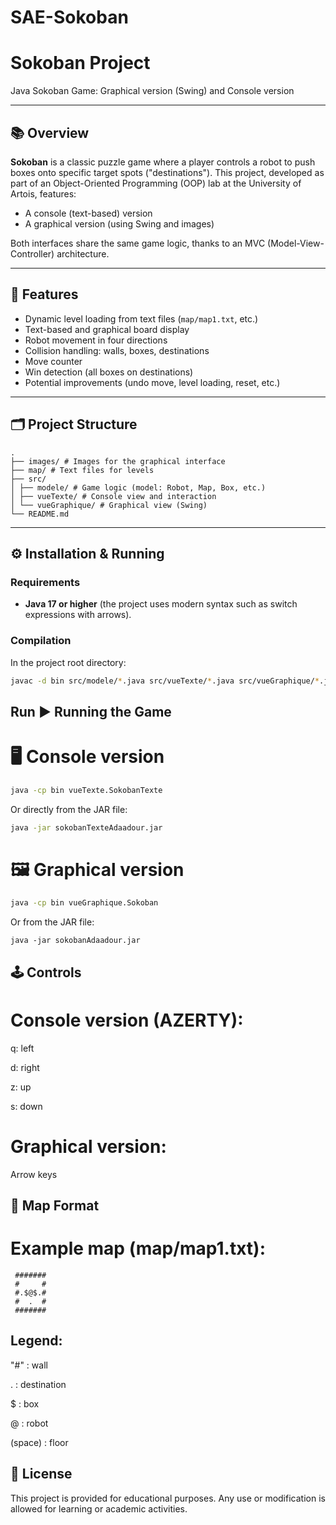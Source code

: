 # SAE-Sokoban

# Sokoban Project

Java Sokoban Game: Graphical version (Swing) and Console version

---

## 📚 Overview

**Sokoban** is a classic puzzle game where a player controls a robot to push boxes onto specific target spots ("destinations"). This project, developed as part of an Object-Oriented Programming (OOP) lab at the University of Artois, features:

- A console (text-based) version  
- A graphical version (using Swing and images)

Both interfaces share the same game logic, thanks to an MVC (Model-View-Controller) architecture.

---

## 🚀 Features

- Dynamic level loading from text files (`map/map1.txt`, etc.)
- Text-based and graphical board display
- Robot movement in four directions
- Collision handling: walls, boxes, destinations
- Move counter
- Win detection (all boxes on destinations)
- Potential improvements (undo move, level loading, reset, etc.)

---

## 🗂️ Project Structure
```
.
├── images/ # Images for the graphical interface
├── map/ # Text files for levels
├── src/
│ ├── modele/ # Game logic (model: Robot, Map, Box, etc.)
│ ├── vueTexte/ # Console view and interaction
│ └── vueGraphique/ # Graphical view (Swing)
└── README.md
```


---

## ⚙️ Installation & Running

### Requirements

- **Java 17 or higher** (the project uses modern syntax such as switch expressions with arrows).

### Compilation

In the project root directory:

```bash
javac -d bin src/modele/*.java src/vueTexte/*.java src/vueGraphique/*.java
```
## Run ▶️ Running the Game

# 🖥️ Console version

```bash
java -cp bin vueTexte.SokobanTexte
```
Or directly from the JAR file:
```bash
java -jar sokobanTexteAdaadour.jar
```

# 🖼️ Graphical version

```bash
java -cp bin vueGraphique.Sokoban
```
Or from the JAR file:
```
java -jar sokobanAdaadour.jar
```

## 🕹️ Controls
# Console version (AZERTY):

q: left

d: right

z: up

s: down

# Graphical version:

Arrow keys

## 📄 Map Format
# Example map (map/map1.txt):

```
 #######
 #     #
 #.$@$.#
 #  .  #
 #######
```
## Legend:

"#" : wall

. : destination

$ : box

@ : robot

(space) : floor

## 📃 License
This project is provided for educational purposes. Any use or modification is allowed for learning or academic activities.

